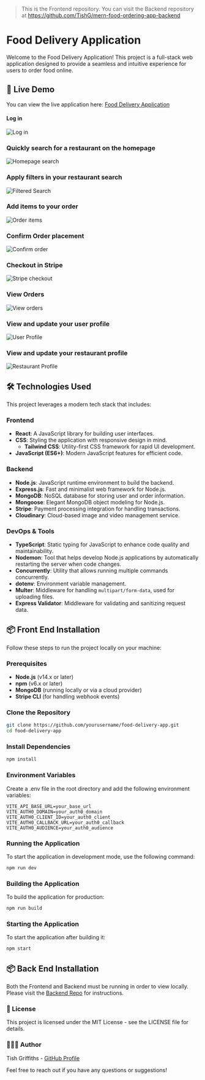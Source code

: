 > This is the Frontend repository. You can visit the Backend repository at https://github.com/TishG/mern-food-ordering-app-backend

# Food Delivery Application

Welcome to the Food Delivery Application! This project is a full-stack web application designed to provide a seamless and intuitive experience for users to order food online.

## 🚀 Live Demo

You can view the live application here: [Food Delivery Application](https://mern-food-ordering-app-frontend-oprw.onrender.com/)

#### Log in

![Log in](./readme-images/MERN%20Food%20Ordering%20App%20Auth0.png)

### Quickly search for a restaurant on the homepage

![Homepage search](./readme-images/Mern%20Food%20Ordering%20App%20Homepage%20Search.jpg)

### Apply filters in your restaurant search

![Filtered Search](./readme-images/MERN%20Food%20Ordering%20App%20Filtered%20Search.png)

### Add items to your order

![Order items](./readme-images/MERN%20Food%20Ordering%20App%20Placing%20Order.png)

### Confirm Order placement

![Confirm order](./readme-images/Mern%20Food%20Ordering%20App%20Confirm%20Delivery%20Details.png)

### Checkout in Stripe

![Stripe checkout](./readme-images/MERN%20Food%20Ordering%20App%20Stripe.png)

### View Orders

![View orders](./readme-images/MERN%20Food%20Ordering%20App%20Orders.png)

### View and update your user profile

![User Profile](./readme-images/Mern%20Food%20Ordering%20App%20User%20Profile.png)

### View and update your restaurant profile

![Restaurant Profile](./readme-images/MERN%20Food%20Ordering%20App%20Manage%20Restaurant.png)

## 🛠️ Technologies Used

This project leverages a modern tech stack that includes:

### Frontend

- **React**: A JavaScript library for building user interfaces.
- **CSS**: Styling the application with responsive design in mind.
  - **Tailwind CSS**: Utility-first CSS framework for rapid UI development.
- **JavaScript (ES6+)**: Modern JavaScript features for efficient code.

### Backend

- **Node.js**: JavaScript runtime environment to build the backend.
- **Express.js**: Fast and minimalist web framework for Node.js.
- **MongoDB**: NoSQL database for storing user and order information.
- **Mongoose**: Elegant MongoDB object modeling for Node.js.
- **Stripe**: Payment processing integration for handling transactions.
- **Cloudinary**: Cloud-based image and video management service.

### DevOps & Tools

- **TypeScript**: Static typing for JavaScript to enhance code quality and maintainability.
- **Nodemon**: Tool that helps develop Node.js applications by automatically restarting the server when code changes.
- **Concurrently**: Utility that allows running multiple commands concurrently.
- **dotenv**: Environment variable management.
- **Multer**: Middleware for handling `multipart/form-data`, used for uploading files.
- **Express Validator**: Middleware for validating and sanitizing request data.

## 📦 Front End Installation

Follow these steps to run the project locally on your machine:

### Prerequisites

- **Node.js** (v14.x or later)
- **npm** (v6.x or later)
- **MongoDB** (running locally or via a cloud provider)
- **Stripe CLI** (for handling webhook events)

### Clone the Repository

```bash
git clone https://github.com/yourusername/food-delivery-app.git
cd food-delivery-app
```

### Install Dependencies

```bash
npm install
```

### Environment Variables

Create a .env file in the root directory and add the following environment variables:

```plaintext
VITE_API_BASE_URL=your_base_url
VITE_AUTH0_DOMAIN=your_auth0_domain
VITE_AUTH0_CLIENT_ID=your_auth0_client
VITE_AUTH0_CALLBACK_URL=your_auth0_callback
VITE_AUTH0_AUDIENCE=your_auth0_audience
```

### Running the Application

To start the application in development mode, use the following command:

```bash
npm run dev
```

### Building the Application

To build the application for production:

```bash
npm run build
```

### Starting the Application

To start the application after building it:

```bash
npm start
```

## 📦 Back End Installation

Both the Frontend and Backend must be running in order to view locally. Please visit the [Backend Repo](https://github.com/TishG/mern-food-ordering-app-backend) for instructions.

### 📄 License

This project is licensed under the MIT License - see the LICENSE file for details.

### 👩🏿‍💻 Author

Tish Griffiths - [GitHub Profile](https://github.com/TishG)

Feel free to reach out if you have any questions or suggestions!
